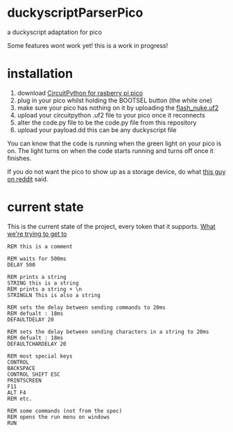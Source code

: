 # duckyscriptParserPico
a duckyscript adaptation for pico

Some features wont work yet!
this is a work in progress!

# installation
1. download [CircuitPython for rasberry pi pico](https://circuitpython.org/board/raspberry_pi_pico/)
2. plug in your pico whilst holding the BOOTSEL button (the white one)
3. make sure your pico has nothing on it by uploading the [flash_nuke.uf2](https://datasheets.raspberrypi.com/soft/flash_nuke.uf2)
4. upload your circuitpython .uf2 file to your pico once it reconnects
5. alter the code.py file to be the code.py file from this repository
6. upload your payload.dd this can be any duckyscript file

You can know that the code is running when the green light on your pico is on. The light turns on when the code starts running and turns off once it finishes.

If you do not want the pico to show up as a storage device, do what [this guy on reddit](https://www.reddit.com/r/raspberrypipico/comments/mu73rq/comment/hxpftwl/?utm_source=share&utm_medium=web2x&context=3) said.

# current state
This is the current state of the project, every token that it supports.
[What we're trying to get to](https://github.com/dekuNukem/duckyPad/blob/master/duckyscript_info.md#List-of-Commands)
```DuckScript
REM this is a comment

REM waits for 500ms
DELAY 500

REM prints a string
STRING this is a string
REM prints a string + \n
STRINGLN This is also a string

REM sets the delay between sending commands to 20ms
REM defualt : 18ms
DEFAULTDELAY 20

REM sets the delay between sending characters in a string to 20ms
REM defualt : 18ms
DEFAULTCHARDELAY 20

REM most special keys
CONTROL
BACKSPACE
CONTROL SHIFT ESC
PRINTSCREEN
F11
ALT F4
REM etc.

REM some commands (not from the spec)
REM opens the run menu on windows
RUN
```
